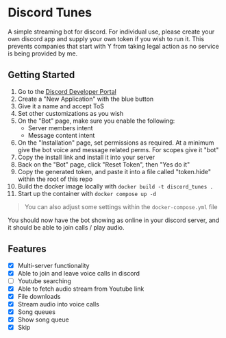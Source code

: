 # Discord Tunes

A simple streaming bot for discord. For individual use, please create your own discord app and supply your own token if you wish to run it. This prevents companies that start with Y from taking legal action as no service is being provided by me.

## Getting Started
1. Go to the [Discord Developer Portal](https://discord.com/developers/applications)
2. Create a "New Application" with the blue button
3. Give it a name and accept ToS
4. Set other customizations as you wish
5. On the "Bot" page, make sure you enable the following:
    - Server members intent
    - Message content intent
6. On the "Installation" page, set permissions as required. At a minimum give the bot voice and message related perms. For scopes give it "bot"
7. Copy the install link and install it into your server
8. Back on the "Bot" page, click "Reset Token", then "Yes do it"
9. Copy the generated token, and paste it into a file called "token.hide" within the root of this repo
10. Build the docker image locally with `docker build -t discord_tunes .`
11. Start up the container with `docker compose up -d`

> You can also adjust some settings within the `docker-compose.yml` file

You should now have the bot showing as online in your discord server, and it should be able to join calls / play audio.

## Features
- [x] Multi-server functionality
- [x] Able to join and leave voice calls in discord
- [ ] Youtube searching
- [x] Able to fetch audio stream from Youtube link
- [x] File downloads
- [x] Stream audio into voice calls
- [x] Song queues
- [x] Show song queue
- [x] Skip
